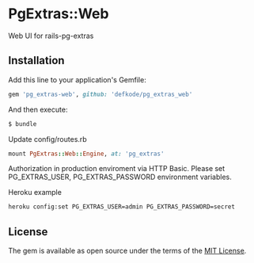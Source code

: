 # PgExtras::Web
Web UI for rails-pg-extras

## Installation
Add this line to your application's Gemfile:

```ruby
gem 'pg_extras-web', github: 'defkode/pg_extras_web'
```

And then execute:
```bash
$ bundle
```

Update config/routes.rb

```ruby
mount PgExtras::Web::Engine, at: 'pg_extras'
```

Authorization in production enviroment via HTTP Basic. Please set PG_EXTRAS_USER, PG_EXTRAS_PASSWORD environment variables.

Heroku example

```bash
heroku config:set PG_EXTRAS_USER=admin PG_EXTRAS_PASSWORD=secret
```



## License
The gem is available as open source under the terms of the [MIT License](https://opensource.org/licenses/MIT).
